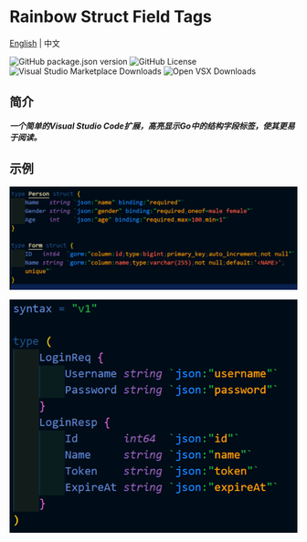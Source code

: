 # Rainbow Struct Field Tags

[English](README.md) | 中文

![GitHub package.json version](https://img.shields.io/github/package-json/v/se-dev-pion/rainbow-struct-field-tags?color=11bb1f) ![GitHub License](https://img.shields.io/github/license/se-dev-pion/rainbow-struct-field-tags?color=282661) ![Visual Studio Marketplace Downloads](https://img.shields.io/visual-studio-marketplace/d/se-dev-pion.rainbow-struct-field-tags?label=ms-market+downloads&color=0078d4) ![Open VSX Downloads](https://img.shields.io/open-vsx/dt/se-dev-pion/rainbow-struct-field-tags?label=open-vsx+downloads&color=c160ef)

## 简介

***一个简单的Visual Studio Code扩展，高亮显示Go中的结构字段标签，使其更易于阅读。***

## 示例

![go.png](https://raw.githubusercontent.com/se-dev-pion/rainbow-struct-field-tags/refs/heads/main/images/go.png)

![goctl.png](https://raw.githubusercontent.com/se-dev-pion/rainbow-struct-field-tags/refs/heads/main/images/goctl.png)
